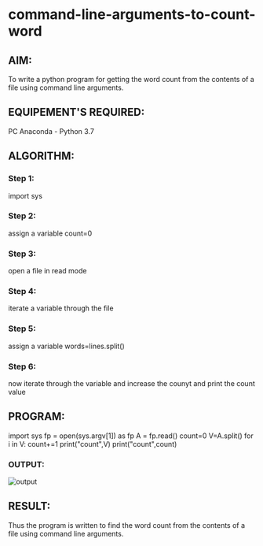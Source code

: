 # command-line-arguments-to-count-word
## AIM:
To write a python program for getting the word count from the contents of a file using command line arguments.
## EQUIPEMENT'S REQUIRED: 
PC
Anaconda - Python 3.7
## ALGORITHM: 
### Step 1:
import sys
### Step 2: 
 assign a variable count=0
### Step 3: 
open a file in read mode
### Step 4:  
iterate a variable through the file
### Step 5: 
assign a variable words=lines.split()
### Step 6: 
now iterate through the variable and increase the counyt and print the count value
## PROGRAM:
import sys fp = open(sys.argv[1]) as fp A = fp.read() count=0 V=A.split() for i in V: count+=1 print("count",V) print("count",count)
### OUTPUT:
![output](https://github.com/VINUTHNA-2004/command-line-arguments-to-count-word/commit/a6e63769dbba3d63f8d75f1460dfc07e962a8f3a)


## RESULT:
Thus the program is written to find the word count from the contents of a file using command line arguments.
